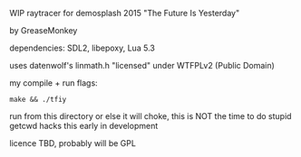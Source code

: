WIP raytracer for demosplash 2015
"The Future Is Yesterday"

by GreaseMonkey

dependencies: SDL2, libepoxy, Lua 5.3

uses datenwolf's linmath.h "licensed" under WTFPLv2 (Public Domain)

my compile + run flags:

    make && ./tfiy

run from this directory or else it will choke, this is NOT the time to do stupid getcwd hacks this early in development

licence TBD, probably will be GPL

